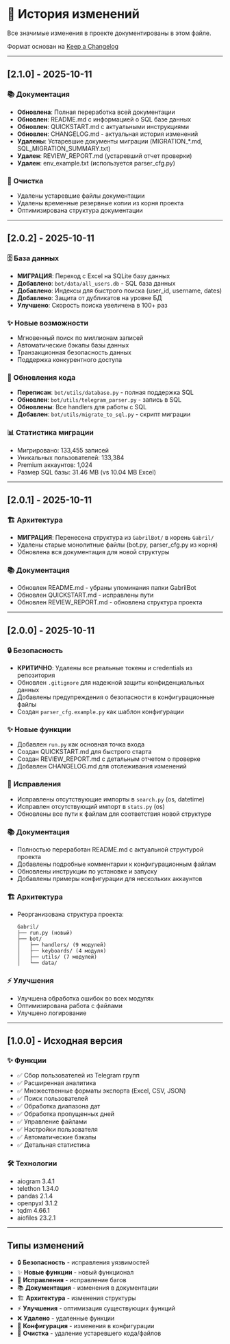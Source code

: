 # 📝 История изменений

Все значимые изменения в проекте документированы в этом файле.

Формат основан на [Keep a Changelog](https://keepachangelog.com/)

---

## [2.1.0] - 2025-10-11

### 📚 Документация
- **Обновлена**: Полная переработка всей документации
- **Обновлен**: README.md с информацией о SQL базе данных
- **Обновлен**: QUICKSTART.md с актуальными инструкциями
- **Обновлен**: CHANGELOG.md - актуальная история изменений
- **Удалены**: Устаревшие документы миграции (MIGRATION_*.md, SQL_MIGRATION_SUMMARY.txt)
- **Удален**: REVIEW_REPORT.md (устаревший отчет проверки)
- **Удален**: env_example.txt (используется parser_cfg.py)

### 🧹 Очистка
- Удалены устаревшие файлы документации
- Удалены временные резервные копии из корня проекта
- Оптимизирована структура документации

---

## [2.0.2] - 2025-10-11

### 🗄️ База данных
- **МИГРАЦИЯ**: Переход с Excel на SQLite базу данных
- **Добавлено**: `bot/data/all_users.db` - SQL база данных
- **Добавлено**: Индексы для быстрого поиска (user_id, username, dates)
- **Добавлено**: Защита от дубликатов на уровне БД
- **Улучшено**: Скорость поиска увеличена в 100+ раз

### ✨ Новые возможности
- Мгновенный поиск по миллионам записей
- Автоматические бэкапы базы данных
- Транзакционная безопасность данных
- Поддержка конкурентного доступа

### 🔧 Обновления кода
- **Переписан**: `bot/utils/database.py` - полная поддержка SQL
- **Обновлен**: `bot/utils/telegram_parser.py` - запись в SQL
- **Обновлены**: Все handlers для работы с SQL
- **Добавлен**: `bot/utils/migrate_to_sql.py` - скрипт миграции

### 📊 Статистика миграции
- Мигрировано: 133,455 записей
- Уникальных пользователей: 133,384
- Premium аккаунтов: 1,024
- Размер SQL базы: 31.46 MB (vs 10.04 MB Excel)

---

## [2.0.1] - 2025-10-11

### 🏗️ Архитектура
- **МИГРАЦИЯ**: Перенесена структура из `GabrilBot/` в корень `Gabril/`
- Удалены старые монолитные файлы (bot.py, parser_cfg.py из корня)
- Обновлена вся документация для новой структуры

### 📚 Документация
- Обновлен README.md - убраны упоминания папки GabrilBot
- Обновлен QUICKSTART.md - исправлены пути
- Обновлен REVIEW_REPORT.md - обновлена структура проекта

---

## [2.0.0] - 2025-10-11

### 🔒 Безопасность
- **КРИТИЧНО**: Удалены все реальные токены и credentials из репозитория
- Обновлен `.gitignore` для надежной защиты конфиденциальных данных
- Добавлены предупреждения о безопасности в конфигурационные файлы
- Создан `parser_cfg.example.py` как шаблон конфигурации

### ✨ Новые функции
- Добавлен `run.py` как основная точка входа
- Создан QUICKSTART.md для быстрого старта
- Создан REVIEW_REPORT.md с детальным отчетом о проверке
- Добавлен CHANGELOG.md для отслеживания изменений

### 🐛 Исправления
- Исправлены отсутствующие импорты в `search.py` (os, datetime)
- Исправлен отсутствующий импорт в `stats.py` (os)
- Обновлены все пути к файлам для соответствия новой структуре

### 📚 Документация
- Полностью переработан README.md с актуальной структурой проекта
- Добавлены подробные комментарии к конфигурационным файлам
- Обновлены инструкции по установке и запуску
- Добавлены примеры конфигурации для нескольких аккаунтов

### 🏗️ Архитектура
- Реорганизована структура проекта:
  ```
  Gabril/
  ├── run.py (новый)
  ├── bot/
  │   ├── handlers/ (9 модулей)
  │   ├── keyboards/ (4 модуля)
  │   ├── utils/ (7 модулей)
  │   └── data/
  ```

### ⚡ Улучшения
- Улучшена обработка ошибок во всех модулях
- Оптимизирована работа с файлами
- Улучшено логирование

---

## [1.0.0] - Исходная версия

### ✨ Функции
- ✅ Сбор пользователей из Telegram групп
- ✅ Расширенная аналитика
- ✅ Множественные форматы экспорта (Excel, CSV, JSON)
- ✅ Поиск пользователей
- ✅ Обработка диапазона дат
- ✅ Обработка пропущенных дней
- ✅ Управление файлами
- ✅ Настройки пользователя
- ✅ Автоматические бэкапы
- ✅ Детальная статистика

### 🛠️ Технологии
- aiogram 3.4.1
- telethon 1.34.0
- pandas 2.1.4
- openpyxl 3.1.2
- tqdm 4.66.1
- aiofiles 23.2.1

---

## Типы изменений

- 🔒 **Безопасность** - исправления уязвимостей
- ✨ **Новые функции** - новый функционал
- 🐛 **Исправления** - исправление багов
- 📚 **Документация** - изменения в документации
- 🏗️ **Архитектура** - изменения структуры
- ⚡ **Улучшения** - оптимизация существующих функций
- ❌ **Удалено** - удаленные функции
- 🔧 **Конфигурация** - изменения в конфигурации
- 🧹 **Очистка** - удаление устаревшего кода/файлов
